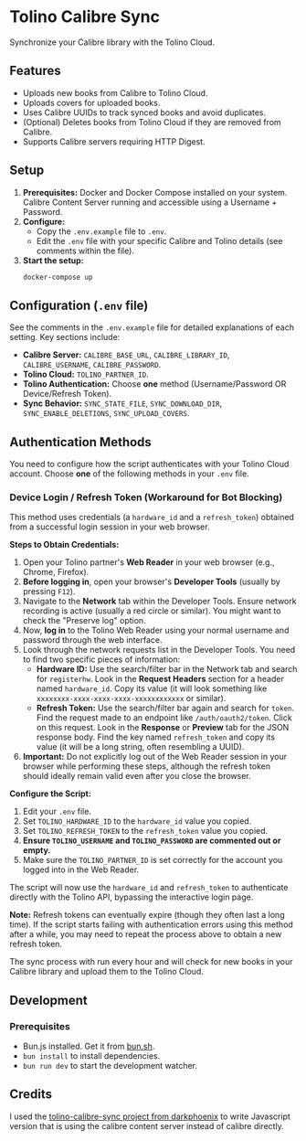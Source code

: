 # Tolino Calibre Sync

Synchronize your Calibre library with the Tolino Cloud.

## Features

- Uploads new books from Calibre to Tolino Cloud.
- Uploads covers for uploaded books.
- Uses Calibre UUIDs to track synced books and avoid duplicates.
- (Optional) Deletes books from Tolino Cloud if they are removed from Calibre.
- Supports Calibre servers requiring HTTP Digest.

## Setup

1.  **Prerequisites:** Docker and Docker Compose installed on your system. Calibre Content Server running and accessible using a Username + Password.
2.  **Configure:**
    - Copy the `.env.example` file to `.env`.
    - Edit the `.env` file with your specific Calibre and Tolino details (see comments within the file).
3.  **Start the setup:**
      ```bash
      docker-compose up
      ```

## Configuration (`.env` file)

See the comments in the `.env.example` file for detailed explanations of each setting. Key sections include:

- **Calibre Server:** `CALIBRE_BASE_URL`, `CALIBRE_LIBRARY_ID`, `CALIBRE_USERNAME`, `CALIBRE_PASSWORD`.
- **Tolino Cloud:** `TOLINO_PARTNER_ID`.
- **Tolino Authentication:** Choose **one** method (Username/Password OR Device/Refresh Token).
- **Sync Behavior:** `SYNC_STATE_FILE`, `SYNC_DOWNLOAD_DIR`, `SYNC_ENABLE_DELETIONS`, `SYNC_UPLOAD_COVERS`.

## Authentication Methods

You need to configure how the script authenticates with your Tolino Cloud account. Choose **one** of the following methods in your `.env` file.

###  Device Login / Refresh Token (Workaround for Bot Blocking)

This method uses credentials (a `hardware_id` and a `refresh_token`) obtained from a successful login session in your web browser. 

**Steps to Obtain Credentials:**

1.  Open your Tolino partner's **Web Reader** in your web browser (e.g., Chrome, Firefox).
2.  **Before logging in**, open your browser's **Developer Tools** (usually by pressing `F12`).
3.  Navigate to the **Network** tab within the Developer Tools. Ensure network recording is active (usually a red circle or similar). You might want to check the "Preserve log" option.
4.  Now, **log in** to the Tolino Web Reader using your normal username and password through the web interface.
5.  Look through the network requests list in the Developer Tools. You need to find two specific pieces of information:
    - **Hardware ID:** Use the search/filter bar in the Network tab and search for `registerhw`. Look in the **Request Headers** section for a header named `hardware_id`. Copy its value (it will look something like `xxxxxxxx-xxxx-xxxx-xxxx-xxxxxxxxxxxx` or similar).
    - **Refresh Token:** Use the search/filter bar again and search for `token`. Find the request made to an endpoint like `/auth/oauth2/token`. Click on this request. Look in the **Response** or **Preview** tab for the JSON response body. Find the key named `refresh_token` and copy its value (it will be a long string, often resembling a UUID).
6.  **Important:** Do not explicitly log out of the Web Reader session in your browser while performing these steps, although the refresh token should ideally remain valid even after you close the browser.

**Configure the Script:**

1.  Edit your `.env` file.
2.  Set `TOLINO_HARDWARE_ID` to the `hardware_id` value you copied.
3.  Set `TOLINO_REFRESH_TOKEN` to the `refresh_token` value you copied.
4.  **Ensure `TOLINO_USERNAME` and `TOLINO_PASSWORD` are commented out or empty.**
5.  Make sure the `TOLINO_PARTNER_ID` is set correctly for the account you logged into in the Web Reader.

The script will now use the `hardware_id` and `refresh_token` to authenticate directly with the Tolino API, bypassing the interactive login page.

**Note:** Refresh tokens can eventually expire (though they often last a long time). If the script starts failing with authentication errors using this method after a while, you may need to repeat the process above to obtain a new refresh token.

The sync process with run every hour and will check for new books in your Calibre library and upload them to the Tolino Cloud.

## Development

### Prerequisites

- Bun.js installed. Get it from [bun.sh](https://bun.sh/).
- `bun install` to install dependencies.
- `bun run dev` to start the development watcher.

## Credits

I used the [tolino-calibre-sync project from darkphoenix](https://github.com/darkphoenix/tolino-calibre-sync) to write Javascript version that is using the calibre content server instead of calibre directly. 
